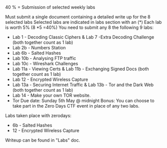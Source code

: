 
40 % = Submission of selected weekly labs

Must submit a single document containing a detailed write up for the 8 selected labs
Selected labs are indicated in labs section with an (*) 
Each lab is worth 5% (8 *5  =40%)
You need to submit any 8 the following 9 labs:
- Lab 1 - Decoding Classic Ciphers & Lab 7 -Extra Decoding Challenge (both together count as 1 lab)
- Lab 2b - Numbers Station
- Lab 6b - Salted Hashes
- Lab 10b - Analysing FTP traffic
- Lab 10c - Wireshark Challenges
- Lab 11a - Viewing Certs  & Lab 11b - Exchanging Signed Docs (both together count as 1 lab) 
- Lab 12 - Encrypted Wireless Capture
- Lab 13a - Securing Internet Traffic & Lab 13b - Tor and the Dark Web (both together count as 1 lab) 
- Lab 14 - Make your own TOR website.
- Tor
Due date: Sunday 5th May  @ midnight
Bonus: You can choose to take part in the Zero Days CTF event in place of any two labs.

Labs taken place with zerodays:
- 6b - Salted Hashes
- 12 - Encrypted Wireless Capture

Writeup can be found in "Labs" doc.
